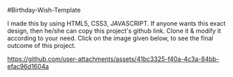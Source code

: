 #Birthday-Wish-Template

I made this by using HTML5, CSS3, JAVASCRIPT.
If anyone wants this exact design, then he/she can copy this project's github link. Clone it & modify it according to your need.
Click on the image given below, to see the final outcome of this project.



https://github.com/user-attachments/assets/41bc3325-f40a-4c3a-84bb-efac96d1604a


